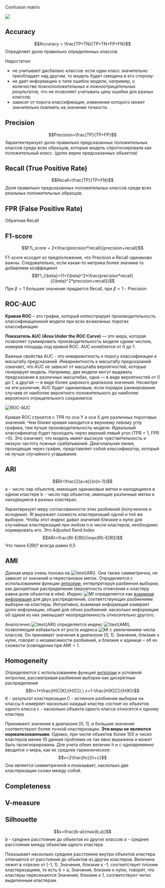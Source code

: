 
Confusion matrix

![](confusion_matrix.png)

## Accuracy

$$Accuracy = \frac{TP+TN}{TP+TN+FP+FN}$$
Определяет долю правильно определенных классов.

Недостатки:
- не учитывает дисбаланс классов: если один класс значительно преобладает над другим, то модель будет смещена в его сторону:
- не дает информацию о типе ошибок модели, например, о количестве ложноположительных и ложноотрицательных результатов, что не позволяет учитывать цену ошибки для разных классов;
- зависит от порога классификации, изменение которого может значительно повлиять на значение точности.

## Precision
$$Precision=\frac{TP}{TP+FP}$$
Характектеризует долю правильно предсказанных положительных классов среди всех образцов, которые модель спрогнозировала как положительный класс. (долю верно предсказанных объектов)

## Recall (True Positive Rate)
$$Recall=\frac{TP}{TP+FN}$$
Доля правильно предсказанных положительных классов среди всех реальных положительных образцов. 

## FPR (False Positive Rate)
Обратная Recall
## F1-score
$$F1\_score = 2*\frac{precision*recall}{precision+recall}$$

F1-score исходит из предположения, что Precision и Recall одинаково важны. Следовательно, если какая-то метрика более значима то добавляем коэффициент $$F1_{\beta}=(1+{\beta}^2*\frac{precision*recall}{{\beta}^2*precision+recall})$$
При $\beta>1$ большее значение придается Recall, при $\beta < 1$ - Precision

## ROC-AUC


**Кривая ROC** – это график, который иллюстрирует производительность классификационной модели при всех возможных порогах классификации.

**Показатель AUC (Area Under the ROC Curve)** — это мера, которая позволяет суммировать производительность модели одним числом, измеряя площадь под кривой ROC. AUC колеблется от 0 до 1.

Важные свойства AUC - это инвариантность к порогу классификации и масштабу предсказаний. Инвариантность к масштабу предсказаний означает, что AUC не зависит от масштаба вероятностей, которые генерирует модель. Например, две модели могут выдавать предсказания в различных масштабах, одна — в виде вероятностей от 0 до 1, а другая — в виде более широкого диапазона значений. Несмотря на эти различия, AUC будет одинаковым, если порядок ранжирования случаев от наиболее вероятного положительного до наиболее вероятного отрицательного сохраняется.

![ROC-AUC](roc_auc.png)


Кривая ROC строится с TPR по оси Y и оси X для различных пороговых значений. Чем ближе кривая находится к верхнему левому углу графика, тем лучше производительность модели. Идеальный классификатор будет проходить через верхний левый угол (TPR = 1, FPR =0). Это означает, что модель имеет высокую чувствительность и низкую частоту ложных срабатываний. Диагональная линия, проходящая через график, представляет собой классификатор, который не лучше случайного угадывания.

## ARI 
$$RI=\frac{2(a+b)}{n(n-1)}$$
a - число пар объектов, имеющие одинаковые метки и находящиеся в одном кластере
b - число пар объектов, имеющие различные метки и находящиеся в разных кластерах.

Характеризует меру согласованности этих разбиений (полученное и исходные). RI выражает схожесть кластеризаций одной и той же выборки. Чтобы этот индекс давал значений близкие к нулю для случайных кластеризаций при любом n и числе кластеров, необходимо нормировать его. Это Adjusted Rand Index
$$ARI=\frac{RI-E[RI]}{max(RI)-E[RI]}$$
Что такое E\[RI]? всегда равен 0,5
## AMI

Данная мера очень похожа на ![$\text{ARI}$](https://habrastorage.org/getpro/habr/formulas/9a8/f50/565/9a8f505650677f969221d6bfb9bc6774.svg). Она также симметрична, не зависит от значений и перестановок меток. Определяется с использованием функции [энтропии](https://en.wikipedia.org/wiki/Entropy_(information_theory)), интерпретируя разбиения выборки, как дискретные распределения (вероятность отнесения к кластеру равна доле объектов в нём). Индекс ![$MI$](https://habrastorage.org/getpro/habr/formulas/cf4/103/0a0/cf41030a02be343fe5703bc8f56af3fa.svg) определяется как [взаимная информация](https://en.wikipedia.org/wiki/Mutual_information) для двух распределений, соответствующих разбиениям выборки на кластеры. Интуитивно, взаимная информация измеряет долю информации, общей для обоих разбиений: насколько информация об одном из них уменьшает неопределенность относительно другого.

Аналогично ![$\text{ARI}$](https://habrastorage.org/getpro/habr/formulas/9a8/f50/565/9a8f505650677f969221d6bfb9bc6774.svg) определяется индекс ![$\text{AMI}$](https://habrastorage.org/getpro/habr/formulas/eaf/fe1/5ba/eaffe15bafa6ba2224581cbea01b4f1c.svg), позволяющий избавиться от роста индекса ![$MI$](https://habrastorage.org/getpro/habr/formulas/cf4/103/0a0/cf41030a02be343fe5703bc8f56af3fa.svg) с увеличением числа классов. Он принимает значения в диапазоне \[0, 1]. Значения, близкие к нулю, говорят о независимости разбиений, а близкие к единице – об их схожести (совпадении при $\text{AMI} = 1$.

## Homogeneity

Определяются с использованием функций [энтропии](https://habr.com/ru/articles/374681/) и условной энтропии, рассматривая разбиения выборки как дискретные распределения 
$$h=1*\frac{H(C|K)}{H(C)},\ c=1-\frac{H(K|C)}{H(K)}$$
K - результат кластеризации
C - истинное разбиение выборки на классы 
h измеряет насколько каждый кластер состоит из объектов одного класса
c - насколько объекта одного класса относятся к одному кластеру

Принимают значения в диапазоне \[0, 1], и большие значения соответствуют более точной кластеризации. **Эти меры не являются нормализованными**. Однако, при числе объектов более 100 и чисел кластеров  менее 10 данная проблема не так явно выражена и может быть проигнорирована. 
Для учета обеих величин h и c одновременно вводится v-мера, как их среднее гармоническое: 
$$v=2\frac{hc}{h+c}$$
Она является симметричной и показывает, насколько две кластеризации схожи между собой.
## Completeness
## V-measure

## Silhouette 
$$s=\frac{b-a}{max(b,a)}$$
*b* - среднее расстояние до объектов из других классов
*a* - среднее расстояние между объектам одного кластера

Показывает насколько среднее расстояние внутри объектов кластера отличается от расстояния до объектов из других кластеров.  Величина лежит в отрезке от \[-1, 1]. 
Значения, близкие к -1, соответствует плохим кластеризациям, то есть b > a, 
Значения, близкие к нулю, говорят, что кластеры пересекаются
Значения, близкие к 1, соответствуют четко выделенным кластерам.